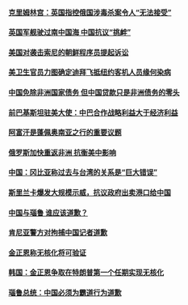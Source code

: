 #### [克里姆林宫：英国指控俄国涉毒杀案令人“无法接受”](../pages/z__yoerrvp/4561451.md) 

#### [英国军舰驶过南中国海 中国抗议“挑衅”](../pages/z__yoerrvp/4561436.md) 

#### [美国对袭击索尼的朝鲜程序员提起诉讼](../pages/z__yoerrvp/4561018.md) 

#### [美卫生官员力图确定迪拜飞抵纽约客机人员缘何染病](../pages/z__yoerrvp/4561000.md) 

#### [中国免除非洲国家债务 但中国贷款只是非洲债务的零头](../pages/z__yoerrvp/4560989.md) 

#### [前巴基斯坦驻美大使：中巴合作战略利益大于经济利益](../pages/z__yoerrvp/4560901.md) 

#### [阿富汗是蓬佩奥南亚之行的重要议题](../pages/z__yoerrvp/4560772.md) 

#### [俄罗斯加快重返非洲 抗衡美中影响](../pages/z__yoerrvp/4560395.md) 

#### [中国：冈比亚称过去与台湾的关系是“巨大错误”](../pages/z__yoerrvp/4560243.md) 

#### [斯里兰卡爆发大规模示威，抗议政府出卖港口给中国](../pages/z__yoerrvp/4560176.md) 

#### [中国与瑙鲁 谁应该道歉？ ](../pages/z__yoerrvp/4560148.md) 

#### [肯尼亚警方对拘捕中国记者道歉](../pages/z__yoerrvp/4560090.md) 

#### [金正恩称无核化将可验证](../pages/z__yoerrvp/4560043.md) 

#### [韩国：金正恩争取在特朗普第一个任期实现无核化 ](../pages/z__yoerrvp/4560013.md) 

#### [瑙鲁总统：中国必须为霸道行为道歉](../pages/z__yoerrvp/4559977.md) 

